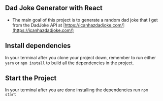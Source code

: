 ## Dad Joke Generator with React

-   The main goal of this project is to generate a random dad joke that I get from the DadJoke API at [https://icanhazdadjoke.com/](https://icanhazdadjoke.com/)

## Install dependencies

In your terminal after you clone your project down, remember to run either `yarn` or `npm install` to build all the dependencies in the project.

## Start the Project

In your terminal after you are done installing the dependencies run `npm start`
